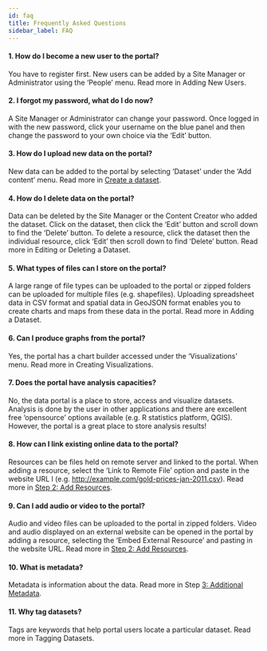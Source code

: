 ```yaml
---
id: faq
title: Frequently Asked Questions
sidebar_label: FAQ
---
```


#### 1. How do I become a new user to the portal?

You have to register first. New users can be added by a Site Manager or Administrator using the ‘People’ menu. Read more in Adding New Users.

#### 2. I forgot my password, what do I do now?

A Site Manager or Administrator can change your password. Once logged in with the new password, click your username on the blue panel and then change the password to your own choice via the ‘Edit’ button.

#### 3. How do I upload new data on the portal?

New data can be added to the portal by selecting ‘Dataset’ under the ‘Add content’ menu. Read more in [Create a dataset](/informdocs/docs/dataportal/quickstart#create-a-dataset).

#### 4. How do I delete data on the portal?

Data can be deleted by the Site Manager or the Content Creator who added the dataset. Click on the dataset, then click the ‘Edit’ button and scroll down to find the ‘Delete’ button. To delete a resource, click the dataset then the individual resource, click ‘Edit’ then scroll down to find ‘Delete’ button. Read more in Editing or Deleting a Dataset.

#### 5. What types of files can I store on the portal?

A large range of file types can be uploaded to the portal or zipped folders can be uploaded for multiple files (e.g. shapefiles). Uploading spreadsheet data in CSV format and spatial data in GeoJSON format enables you to create charts and maps from these data in the portal. Read more in Adding a Dataset.

#### 6. Can I produce graphs from the portal?

Yes, the portal has a chart builder accessed under the ‘Visualizations’ menu. Read more in Creating Visualizations.

#### 7. Does the portal have analysis capacities?

No, the data portal is a place to store, access and visualize datasets. Analysis is done by the user in other applications and there are excellent free ‘opensource’ options available (e.g. R statistics platform, QGIS). However, the portal is a great place to store analysis results!

#### 8. How can I link existing online data to the portal?

Resources can be files held on remote server and linked to the portal. When adding a resource, select the ‘Link to Remote File’ option and paste in the website URL l (e.g. http://example.com/gold-prices-jan-2011.csv). Read more in [Step 2: Add Resources](/informdocs/docs/dataportal/quickstart#2-add-resources).

#### 9. Can I add audio or video to the portal?

Audio and video files can be uploaded to the portal in zipped folders. Video and audio displayed on an external website can be opened in the portal by adding a resource, selecting the ‘Embed External Resource’ and pasting in the website URL. Read more in [Step 2: Add Resources](/informdocs/docs/dataportal/quickstart#2-add-resources).

#### 10. What is metadata?

Metadata is information about the data. Read more in Step [3: Additional Metadata](/informdocs/docs/dataportal/quickstart#3-additional-metadata).

#### 11. Why tag datasets?

Tags are keywords that help portal users locate a particular dataset. Read more in Tagging Datasets.
